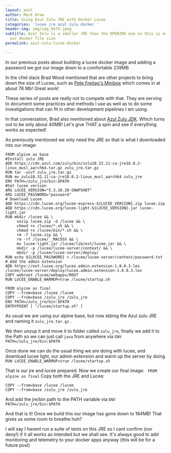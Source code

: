 ```yaml
---
layout: post
author: Mark Drew
title: Using Azul Zulu JRE with Docker Lucee
categories: 'lucee jre azul zulu docker '
header-img: img/img_0474.jpeg
subtitle: Azul Zulu is a smaller JRE than the OPENJDK one so this is one way to reduce
  our docker file size
permalink: azul-zulu-lucee-docker

---
```

In our previous posts about building a lucee docker image and adding a password we got our image down to a comfortable 239MB  
  
In the cfml slack Brad Wood mentioned that are other projects to bring down the size of Lucee, such as [Pete Freitag's Minibox]() which comes in at about 78 Mb! Great work! 

These series of posts are really not to compete with that. They are serving to document some practices and methods I use as well as to do some investigations that can fit in other development pipelines I am using.

In that conversation, Brad also mentioned about [Azul Zulu JDK](https://www.azul.com/downloads/?package=jdk). Which turns out to be only about 40MB! Let's give THAT a spin and see if everything works as expected!

As previously mentioned we only need the JRE so that is what I downloaded into our image: 

    FROM alpine as base
    #Install zulu JRE
    ADD https://cdn.azul.com/zulu/bin/zulu18.32.11-ca-jre18.0.2-linux_musl_aarch64.tar.gz zulu_jre.tar.gz
    RUN tar -xzvf zulu_jre.tar.gz
    RUN mv zulu18.32.11-ca-jre18.0.2-linux_musl_aarch64 zulu_jre
    ENV PATH=/zulu_jre/bin:$PATH
    #Set lucee version
    ARG LUCEE_VERSION="5.3.10.28-SNAPSHOT"
    ARG LUCEE_PASSWORD="password"
    # Download Lucee
    ADD https://cdn.lucee.org/lucee-express-${LUCEE_VERSION}.zip lucee.zip
    ADD https://cdn.lucee.org/lucee-light-${LUCEE_VERSION}.jar lucee-light.jar
    RUN mkdir /lucee && \
         unzip lucee.zip -d /lucee && \
         chmod +x /lucee/*.sh && \
         chmod +x /lucee/bin/*.sh && \
         rm -f lucee.zip && \
         rm -rf /lucee/__MACOSX && \
         mv lucee-light.jar /lucee/lib/ext/lucee.jar && \
         mkdir -p /lucee/lucee-server/context/ && \
         mkdir -p /lucee/lucee-server/deploy/
    RUN echo ${LUCEE_PASSWORD} > /lucee/lucee-server/context/password.txt 
    # Add the admin extension
    ADD https://ext.lucee.org/lucee.admin.extension-1.0.0.3.lex /lucee/lucee-server/deploy/lucee.admin.extension-1.0.0.3.lex
    COPY webroot /lucee/webapps/ROOT
    RUN LUCEE_ENABLE_WARMUP=true /lucee/startup.sh
    
    FROM alpine as final
    COPY --from=base /lucee /lucee
    COPY --from=base /zulu_jre /zulu_jre
    ENV PATH=/zulu_jre/bin:$PATH
    ENTRYPOINT [ "/lucee/startup.sh" ]

As usual we are using our alpine base, but now `ADD`ing the Azul zulu JRE and naming it `zulu_jre.tar.gz` . 

We then unzup it and move it to folder called `zulu_jre`, finally we add it to the Path so we can just call `java` from anywhere via `ENV PATH=/zulu_jre/bin:$PATH`

Once done we can do the usual thing we are doing with lucee, and download lucee light, our admin extension and warm up the server by doing `  RUN LUCEE_ENABLE_WARMUP=true /lucee/startup.sh`

That is our jre and lucee prepared. Now we create our final image:
` FROM alpine as final`
Copy both the JRE and Lucee:
```
COPY --from=base /lucee /lucee
COPY --from=base /zulu_jre /zulu_jre
```
And add the jre/bin path to the PATH variable via `ENV PATH=/zulu_jre/bin:$PATH`

And that is it! Once we build this our image has gone down to 184MB! That gives us some room to breathe huh? 

I will say I havent run a suite of tests on this JRE so I cant confirm (nor deny!) if it all works as intended but we shall see. It's always good to add monitoring and telemetry to your docker apps anyway (this will be for a future post)